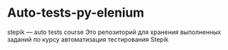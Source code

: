 # Auto-tests-py-elenium
stepik — auto tests course
Это репозиторий для хранения выполненных заданий по курсу автоматизация тестирования Stepik